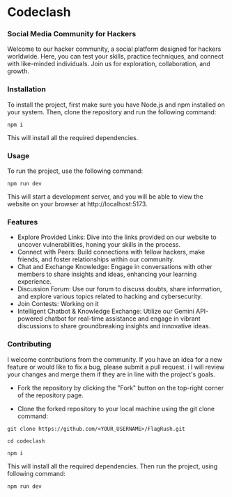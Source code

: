 # Codeclash
### Social Media Community for Hackers

Welcome to our hacker community, a social platform designed for hackers worldwide. Here, you can test your skills, practice techniques, and connect with like-minded individuals. Join us for exploration, collaboration, and growth.

### Installation

To install the project, first make sure you have Node.js and npm installed on your system. Then, clone the repository and run the following command:

```
npm i 
```

This will install all the required dependencies.

### Usage

To run the project, use the following command:

```
npm run dev
```

This will start a development server, and you will be able to view the website on your browser at http://localhost:5173.

### Features
* Explore Provided Links: Dive into the links provided on our website to uncover vulnerabilities, honing your skills in the process.
* Connect with Peers: Build connections with fellow hackers, make friends, and foster relationships within our community.
* Chat and Exchange Knowledge: Engage in conversations with other members to share insights and ideas, enhancing your learning experience.
* Discussion Forum: Use our forum to discuss doubts, share information, and explore various topics related to hacking and cybersecurity.
* Join Contests: Working on it
* Intelligent Chatbot & Knowledge Exchange: Utilize our Gemini API-powered chatbot for real-time assistance and engage in vibrant discussions to share groundbreaking insights and innovative ideas.

### Contributing

I welcome contributions from the community. If you have an idea for a new feature or would like to fix a bug, please submit a pull request. i I will review your changes and merge them if they are in line with the project's goals.

* Fork the repository by clicking the "Fork" button on the top-right corner of the repository page.

* Clone the forked repository to your local machine using the git clone command:

```
git clone https://github.com/<YOUR_USERNAME>/FlagRush.git
```

```
cd codeclash

```

```
npm i 
```

This will install all the required dependencies.
Then run the project, using following command:

```
npm run dev
```
